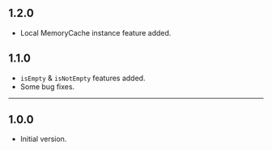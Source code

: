 ## 1.2.0

- Local MemoryCache instance feature added.

## 1.1.0

- `isEmpty` & `isNotEmpty` features added.
- Some bug fixes.

---

## 1.0.0

- Initial version.
